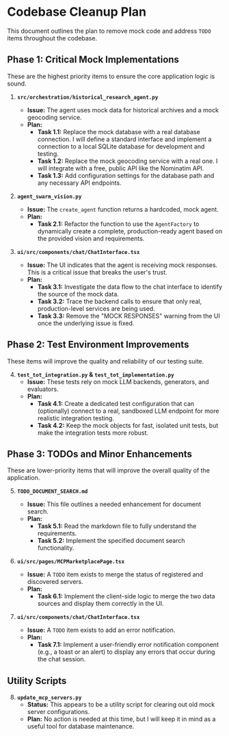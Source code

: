 
# Codebase Cleanup Plan

This document outlines the plan to remove mock code and address `TODO` items throughout the codebase.

## Phase 1: Critical Mock Implementations

These are the highest priority items to ensure the core application logic is sound.

1.  **`src/orchestration/historical_research_agent.py`**
    *   **Issue:** The agent uses mock data for historical archives and a mock geocoding service.
    *   **Plan:**
        *   **Task 1.1:** Replace the mock database with a real database connection. I will define a standard interface and implement a connection to a local SQLite database for development and testing.
        *   **Task 1.2:** Replace the mock geocoding service with a real one. I will integrate with a free, public API like the Nominatim API.
        *   **Task 1.3:** Add configuration settings for the database path and any necessary API endpoints.

2.  **`agent_swarm_vision.py`**
    *   **Issue:** The `create_agent` function returns a hardcoded, mock agent.
    *   **Plan:**
        *   **Task 2.1:** Refactor the function to use the `AgentFactory` to dynamically create a complete, production-ready agent based on the provided vision and requirements.

3.  **`ui/src/components/chat/ChatInterface.tsx`**
    *   **Issue:** The UI indicates that the agent is receiving mock responses. This is a critical issue that breaks the user's trust.
    *   **Plan:**
        *   **Task 3.1:** Investigate the data flow to the chat interface to identify the source of the mock data.
        *   **Task 3.2:** Trace the backend calls to ensure that only real, production-level services are being used.
        *   **Task 3.3:** Remove the "MOCK RESPONSES" warning from the UI once the underlying issue is fixed.

## Phase 2: Test Environment Improvements

These items will improve the quality and reliability of our testing suite.

4.  **`test_tot_integration.py` & `test_tot_implementation.py`**
    *   **Issue:** These tests rely on mock LLM backends, generators, and evaluators.
    *   **Plan:**
        *   **Task 4.1:** Create a dedicated test configuration that can (optionally) connect to a real, sandboxed LLM endpoint for more realistic integration testing.
        *   **Task 4.2:** Keep the mock objects for fast, isolated unit tests, but make the integration tests more robust.

## Phase 3: TODOs and Minor Enhancements

These are lower-priority items that will improve the overall quality of the application.

5.  **`TODO_DOCUMENT_SEARCH.md`**
    *   **Issue:** This file outlines a needed enhancement for document search.
    *   **Plan:**
        *   **Task 5.1:** Read the markdown file to fully understand the requirements.
        *   **Task 5.2:** Implement the specified document search functionality.

6.  **`ui/src/pages/MCPMarketplacePage.tsx`**
    *   **Issue:** A `TODO` item exists to merge the status of registered and discovered servers.
    *   **Plan:**
        *   **Task 6.1:** Implement the client-side logic to merge the two data sources and display them correctly in the UI.

7.  **`ui/src/components/chat/ChatInterface.tsx`**
    *   **Issue:** A `TODO` item exists to add an error notification.
    *   **Plan:**
        *   **Task 7.1:** Implement a user-friendly error notification component (e.g., a toast or an alert) to display any errors that occur during the chat session.

## Utility Scripts

8.  **`update_mcp_servers.py`**
    *   **Status:** This appears to be a utility script for clearing out old mock server configurations.
    *   **Plan:** No action is needed at this time, but I will keep it in mind as a useful tool for database maintenance.
